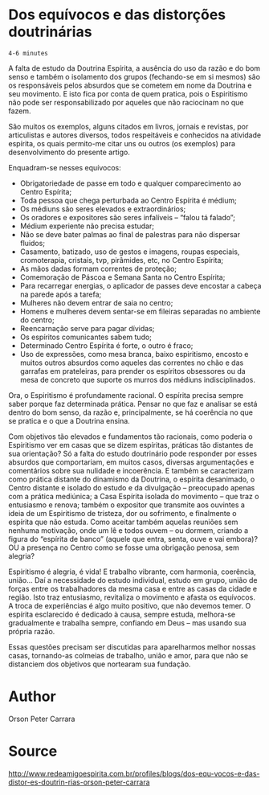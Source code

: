 # Dos equívocos e das distorções doutrinárias
`4-6 minutes`

A falta de estudo da Doutrina Espírita, a ausência do uso da razão e do bom senso e também o isolamento dos grupos (fechando-se em si mesmos) são os responsáveis pelos absurdos que se cometem em nome da Doutrina e seu movimento. E isto fica por conta de quem pratica, pois o Espiritismo não pode ser responsabilizado por aqueles que não raciocinam no que fazem.

São muitos os exemplos, alguns citados em livros, jornais e revistas, por articulistas e autores diversos, todos respeitáveis e conhecidos na atividade espírita, os quais permito-me citar uns ou outros (os exemplos) para desenvolvimento do presente artigo.

Enquadram-se nesses equívocos:
* Obrigatoriedade de passe em todo e qualquer comparecimento ao Centro Espírita;
* Toda pessoa que chega perturbada ao Centro Espírita é médium;
* Os médiuns são seres elevados e extraordinários;
* Os oradores e expositores são seres infalíveis – “falou tá falado”;
* Médium experiente não precisa estudar;
* Não se deve bater palmas ao final de palestras para não dispersar fluidos;
* Casamento, batizado, uso de gestos e imagens, roupas especiais, cromoterapia, cristais, tvp, pirâmides, etc, no Centro Espírita;
* As mãos dadas formam correntes de proteção;
* Comemoração de Páscoa e Semana Santa no Centro Espírita;
* Para recarregar energias, o aplicador de passes deve encostar a cabeça na parede após a tarefa;
* Mulheres não devem entrar de saia no centro;
* Homens e mulheres devem sentar-se em fileiras separadas no ambiente do centro;
* Reencarnação serve para pagar dívidas;
* Os espíritos comunicantes sabem tudo;
* Determinado Centro Espírita é forte, o outro é fraco;
* Uso de expressões, como mesa branca, baixo espiritismo, encosto e muitos outros absurdos como aqueles das correntes no chão e das garrafas em prateleiras, para prender os espíritos obsessores ou da mesa de concreto que suporte os murros dos médiuns indisciplinados.

Ora, o Espiritismo é profundamente racional. O espírita precisa sempre saber porque faz determinada prática. Pensar no que faz e analisar se está dentro do bom senso, da razão e, principalmente, se há coerência no que se pratica e o que a Doutrina ensina.

Com objetivos tão elevados e fundamentos tão racionais, como poderia o Espiritismo ver em casas que se dizem espíritas, práticas tão distantes de sua orientação? Só a falta do estudo doutrinário pode responder por esses absurdos que comportariam, em muitos casos, diversas argumentações e comentários sobre sua nulidade e incoerência. E também se caracterizam como prática distante do dinamismo da Doutrina, o espírita desanimado, o Centro distante e isolado do estudo e da divulgação – preocupado apenas com a prática mediúnica; a Casa Espírita isolada do movimento – que traz o entusiasmo e renova; também o expositor que transmite aos ouvintes a ideia de um Espiritismo de tristeza, dor ou sofrimento, e finalmente o espírita que não estuda. Como aceitar também aquelas reuniões sem nenhuma motivação, onde um lê e todos ouvem – ou dormem, criando a figura do “espírita de banco” (aquele que entra, senta, ouve e vai embora)? OU a presença no Centro como se fosse uma obrigação penosa, sem alegria?

Espiritismo é alegria, é vida! E trabalho vibrante, com harmonia, coerência, união… Daí a necessidade do estudo individual, estudo em grupo, união de forças entre os trabalhadores da mesma casa e entre as casas da cidade e região. Isto traz entusiasmo, revitaliza o movimento e afasta os equívocos. A troca de experiências é algo muito positivo, que não devemos temer. O espírita esclarecido é dedicado à causa, sempre estuda, melhora-se gradualmente e trabalha sempre, confiando em Deus – mas usando sua própria razão.

Essas questões precisam ser discutidas para aparelharmos melhor nossas casas, tornando-as colmeias de trabalho, união e amor, para que não se distanciem dos objetivos que nortearam sua fundação.


# Author
Orson Peter Carrara

# Source
http://www.redeamigoespirita.com.br/profiles/blogs/dos-equ-vocos-e-das-distor-es-doutrin-rias-orson-peter-carrara

